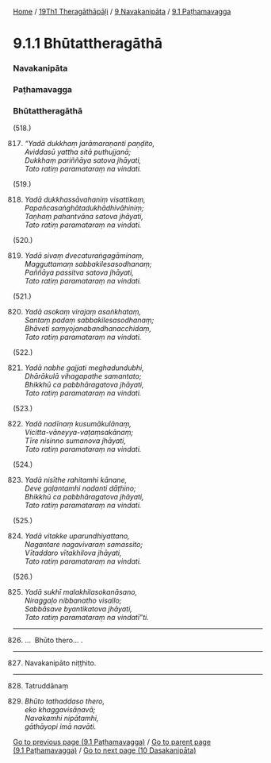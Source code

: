 
[Home](/) / [19Th1 Theragāthāpāḷi](/tipitaka/19Th1.md) / [9 Navakanipāta](/tipitaka/19Th1/9.md) / [9.1 Paṭhamavagga](/tipitaka/19Th1/9/9.1.md)

# 9.1.1 Bhūtattheragāthā

### Navakanipāta

### Paṭhamavagga

### Bhūtattheragāthā

(518.)

817. _“Yadā dukkhaṃ jarāmaraṇanti paṇḍito,_  
_Aviddasū yattha sitā puthujjanā;_  
_Dukkhaṃ pariññāya satova jhāyati,_  
_Tato ratiṃ paramataraṃ na vindati._  


(519.)

818. _Yadā dukkhassāvahaniṃ visattikaṃ,_  
_Papañcasaṅghātadukhādhivāhiniṃ;_  
_Taṇhaṃ pahantvāna satova jhāyati,_  
_Tato ratiṃ paramataraṃ na vindati._  


(520.)

819. _Yadā sivaṃ dvecaturaṅgagāminaṃ,_  
_Magguttamaṃ sabbakilesasodhanaṃ;_  
_Paññāya passitva satova jhāyati,_  
_Tato ratiṃ paramataraṃ na vindati._  


(521.)

820. _Yadā asokaṃ virajaṃ asaṅkhataṃ,_  
_Santaṃ padaṃ sabbakilesasodhanaṃ;_  
_Bhāveti saṃyojanabandhanacchidaṃ,_  
_Tato ratiṃ paramataraṃ na vindati._  


(522.)

821. _Yadā nabhe gajjati meghadundubhi,_  
_Dhārākulā vihagapathe samantato;_  
_Bhikkhū ca pabbhāragatova jhāyati,_  
_Tato ratiṃ paramataraṃ na vindati._  


(523.)

822. _Yadā nadīnaṃ kusumākulānaṃ,_  
_Vicitta-vāneyya-vaṭaṃsakānaṃ;_  
_Tīre nisinno sumanova jhāyati,_  
_Tato ratiṃ paramataraṃ na vindati._  


(524.)

823. _Yadā nisīthe rahitamhi kānane,_  
_Deve gaḷantamhi nadanti dāṭhino;_  
_Bhikkhū ca pabbhāragatova jhāyati,_  
_Tato ratiṃ paramataraṃ na vindati._  


(525.)

824. _Yadā vitakke uparundhiyattano,_  
_Nagantare nagavivaraṃ samassito;_  
_Vītaddaro vītakhilova jhāyati,_  
_Tato ratiṃ paramataraṃ na vindati._  


(526.)

825. _Yadā sukhī malakhilasokanāsano,_  
_Niraggaḷo nibbanatho visallo;_  
_Sabbāsave byantikatova jhāyati,_  
_Tato ratiṃ paramataraṃ na vindatī”ti._  


---

826. …  Bhūto thero… .



---

827. Navakanipāto niṭṭhito.



---

828. Tatruddānaṃ



829. _Bhūto tathaddaso thero,_  
_eko khaggavisāṇavā;_  
_Navakamhi nipātamhi,_  
_gāthāyopi imā navāti._  


[Go to previous page (9.1 Paṭhamavagga)](/tipitaka/19Th1/9/9.1.md) / [Go to parent page (9.1 Paṭhamavagga)](/tipitaka/19Th1/9/9.1.md) / [Go to next page (10 Dasakanipāta)](/tipitaka/19Th1/10.md)



